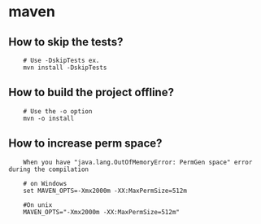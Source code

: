 # maven

## How to skip the tests?

        # Use -DskipTests ex.
        mvn install -DskipTests

## How to build the project offline?

        # Use the -o option
        mvn -o install


## How to increase perm space?

        When you have "java.lang.OutOfMemoryError: PermGen space" error during the compilation

        # on Windows
        set MAVEN_OPTS=-Xmx2000m -XX:MaxPermSize=512m

        #On unix
        MAVEN_OPTS="-Xmx2000m -XX:MaxPermSize=512m"

